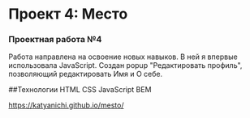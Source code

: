 # Проект 4: Место

### Проектная работа №4
Работа направлена на освоение новых навыков. В ней я впервые использовала JavaScript. Создан popup "Редактировать профиль", позволяющий редактировать Имя и О себе. 

##Технологии
HTML
CSS
JavaScript
BEM

https://katyanichi.github.io/mesto/